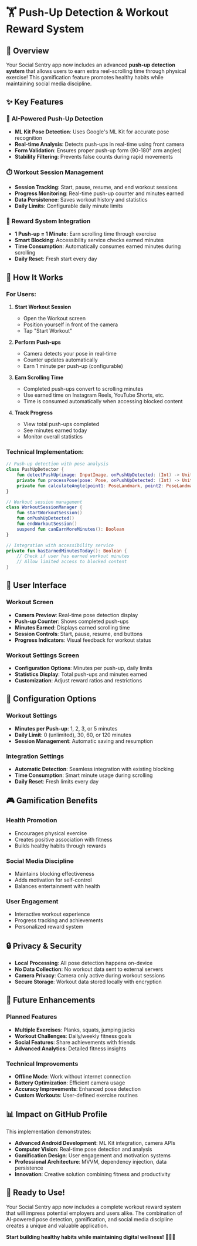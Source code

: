 # 🏋️ Push-Up Detection & Workout Reward System

## 🎯 Overview

Your Social Sentry app now includes an advanced **push-up detection system** that allows users to earn extra reel-scrolling time through physical exercise! This gamification feature promotes healthy habits while maintaining social media discipline.

## ✨ Key Features

### 🤖 **AI-Powered Push-Up Detection**
- **ML Kit Pose Detection**: Uses Google's ML Kit for accurate pose recognition
- **Real-time Analysis**: Detects push-ups in real-time using front camera
- **Form Validation**: Ensures proper push-up form (90-180° arm angles)
- **Stability Filtering**: Prevents false counts during rapid movements

### ⏱️ **Workout Session Management**
- **Session Tracking**: Start, pause, resume, and end workout sessions
- **Progress Monitoring**: Real-time push-up counter and minutes earned
- **Data Persistence**: Saves workout history and statistics
- **Daily Limits**: Configurable daily minute limits

### 🎁 **Reward System Integration**
- **1 Push-up = 1 Minute**: Earn scrolling time through exercise
- **Smart Blocking**: Accessibility service checks earned minutes
- **Time Consumption**: Automatically consumes earned minutes during scrolling
- **Daily Reset**: Fresh start every day

## 🚀 How It Works

### **For Users:**

1. **Start Workout Session**
   - Open the Workout screen
   - Position yourself in front of the camera
   - Tap "Start Workout"

2. **Perform Push-ups**
   - Camera detects your pose in real-time
   - Counter updates automatically
   - Earn 1 minute per push-up (configurable)

3. **Earn Scrolling Time**
   - Completed push-ups convert to scrolling minutes
   - Use earned time on Instagram Reels, YouTube Shorts, etc.
   - Time is consumed automatically when accessing blocked content

4. **Track Progress**
   - View total push-ups completed
   - See minutes earned today
   - Monitor overall statistics

### **Technical Implementation:**

```kotlin
// Push-up detection with pose analysis
class PushUpDetector {
    fun detectPushUp(image: InputImage, onPushUpDetected: (Int) -> Unit)
    private fun processPose(pose: Pose, onPushUpDetected: (Int) -> Unit)
    private fun calculateAngle(point1: PoseLandmark, point2: PoseLandmark, point3: PoseLandmark): Float
}

// Workout session management
class WorkoutSessionManager {
    fun startWorkoutSession()
    fun onPushUpDetected()
    fun endWorkoutSession()
    suspend fun canEarnMoreMinutes(): Boolean
}

// Integration with accessibility service
private fun hasEarnedMinutesToday(): Boolean {
    // Check if user has earned workout minutes
    // Allow limited access to blocked content
}
```

## 📱 User Interface

### **Workout Screen**
- **Camera Preview**: Real-time pose detection display
- **Push-up Counter**: Shows completed push-ups
- **Minutes Earned**: Displays earned scrolling time
- **Session Controls**: Start, pause, resume, end buttons
- **Progress Indicators**: Visual feedback for workout status

### **Workout Settings Screen**
- **Configuration Options**: Minutes per push-up, daily limits
- **Statistics Display**: Total push-ups and minutes earned
- **Customization**: Adjust reward ratios and restrictions

## 🔧 Configuration Options

### **Workout Settings**
- **Minutes per Push-up**: 1, 2, 3, or 5 minutes
- **Daily Limit**: 0 (unlimited), 30, 60, or 120 minutes
- **Session Management**: Automatic saving and resumption

### **Integration Settings**
- **Automatic Detection**: Seamless integration with existing blocking
- **Time Consumption**: Smart minute usage during scrolling
- **Daily Reset**: Fresh limits every day

## 🎮 Gamification Benefits

### **Health Promotion**
- Encourages physical exercise
- Creates positive association with fitness
- Builds healthy habits through rewards

### **Social Media Discipline**
- Maintains blocking effectiveness
- Adds motivation for self-control
- Balances entertainment with health

### **User Engagement**
- Interactive workout experience
- Progress tracking and achievements
- Personalized reward system

## 🔒 Privacy & Security

- **Local Processing**: All pose detection happens on-device
- **No Data Collection**: No workout data sent to external servers
- **Camera Privacy**: Camera only active during workout sessions
- **Secure Storage**: Workout data stored locally with encryption

## 🚀 Future Enhancements

### **Planned Features**
- **Multiple Exercises**: Planks, squats, jumping jacks
- **Workout Challenges**: Daily/weekly fitness goals
- **Social Features**: Share achievements with friends
- **Advanced Analytics**: Detailed fitness insights

### **Technical Improvements**
- **Offline Mode**: Work without internet connection
- **Battery Optimization**: Efficient camera usage
- **Accuracy Improvements**: Enhanced pose detection
- **Custom Workouts**: User-defined exercise routines

## 📊 Impact on GitHub Profile

This implementation demonstrates:

- **Advanced Android Development**: ML Kit integration, camera APIs
- **Computer Vision**: Real-time pose detection and analysis
- **Gamification Design**: User engagement and motivation systems
- **Professional Architecture**: MVVM, dependency injection, data persistence
- **Innovation**: Creative solution combining fitness and productivity

## 🎉 Ready to Use!

Your Social Sentry app now includes a complete workout reward system that will impress potential employers and users alike. The combination of AI-powered pose detection, gamification, and social media discipline creates a unique and valuable application.

**Start building healthy habits while maintaining digital wellness!** 🏋️‍♂️📱
